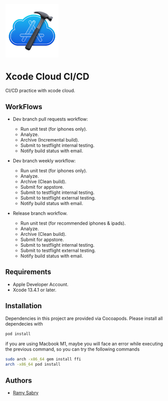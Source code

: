 
<p align="left" width="100%">
    <img width="33%" src="Screenshots/logo.png">


# Xcode Cloud CI/CD

CI/CD practice with xcode cloud.

</p>

    
## WorkFlows
- Dev branch pull requests workflow:
  - Run unit test (for iphones only).
  - Analyze.
  - Archive (Incremental build).
  - Submit to testflight internal testing.
  - Notify build status with email.

- Dev branch weekly workflow:
  - Run unit test (for iphones only).
  - Analyze.
  - Archive (Clean build).
  - Submit for appstore.
  - Submit to testflight internal testing.
  - Submit to testflight external testing.
  - Notify build status with email.

- Release branch workflow.
  - Run unit test (for recommended iphones & ipads).
  - Analyze.
  - Archive (Clean build).
  - Submit for appstore.
  - Submit to testflight internal testing.
  - Submit to testflight external testing.
  - Notify build status with email.

## Requirements
- Apple Developer Account.
- Xcode 13.4.1 or later.
    

## Installation
Dependencies in this project are provided via Cocoapods. Please install all dependecies with

```bash
pod install
```

if you are using Macbook M1, maybe you will face an error while executing the previous command, so you can try the following commands
```sh
sudo arch -x86_64 gem install ffi
arch -x86_64 pod install
```

    
## Authors

- [Ramy Sabry](https://www.linkedin.com/in/ramy-aiman-sabry-153770117/)

